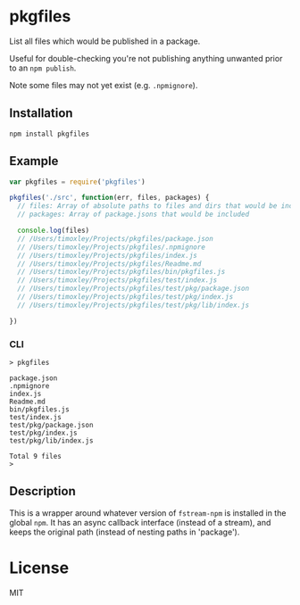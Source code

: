 # pkgfiles

List all files which would be published in a package.

Useful for double-checking you're not publishing anything
unwanted prior to an `npm publish`.

Note some files may not yet exist (e.g. `.npmignore`).

## Installation

```
npm install pkgfiles
```

## Example

```js
var pkgfiles = require('pkgfiles')

pkgfiles('./src', function(err, files, packages) {
  // files: Array of absolute paths to files and dirs that would be included
  // packages: Array of package.jsons that would be included

  console.log(files)
  // /Users/timoxley/Projects/pkgfiles/package.json
  // /Users/timoxley/Projects/pkgfiles/.npmignore
  // /Users/timoxley/Projects/pkgfiles/index.js
  // /Users/timoxley/Projects/pkgfiles/Readme.md
  // /Users/timoxley/Projects/pkgfiles/bin/pkgfiles.js
  // /Users/timoxley/Projects/pkgfiles/test/index.js
  // /Users/timoxley/Projects/pkgfiles/test/pkg/package.json
  // /Users/timoxley/Projects/pkgfiles/test/pkg/index.js
  // /Users/timoxley/Projects/pkgfiles/test/pkg/lib/index.js

})
```

### CLI

```
> pkgfiles

package.json
.npmignore
index.js
Readme.md
bin/pkgfiles.js
test/index.js
test/pkg/package.json
test/pkg/index.js
test/pkg/lib/index.js

Total 9 files
>
```

## Description

This is a wrapper around whatever version of `fstream-npm` is installed in
the global `npm`. It has an async callback interface (instead of a
stream), and keeps the original path (instead of nesting paths in
'package').

# License

MIT
